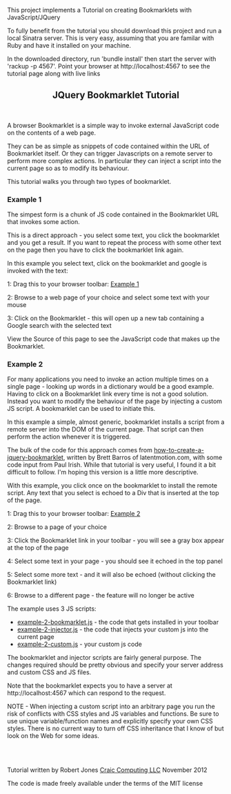 <p>
  This project implements a Tutorial on creating Bookmarklets with JavaScript/JQuery
</p>
<p>
To fully benefit from the tutorial you should download this project and run a local Sinatra server.
This is very easy, assuming that you are familar with Ruby and have it installed on your machine.
</p>
<p>
In the downloaded directory, run 'bundle install' then start the server with 'rackup -p 4567'. Point your browser at http://localhost:4567
to see the tutorial page along with live links
</p>


<h2 style="text-align: center">JQuery Bookmarklet Tutorial</h2>
<p>&nbsp;</p>

<p>A browser Bookmarklet is a simple way to invoke external JavaScript code on the contents of a web page. </p>

<p>They can be as simple as snippets of code contained within the URL of Bookmarklet itself.
Or they can trigger Javascripts on a remote server to perform more complex actions. In particular they can inject a script
into the current page so as to modify its behaviour.</p>

<p>This tutorial walks you through two types of bookmarklet.</p>

<h3>Example 1</h3>

<p class='indent-para'>The simpest form is a chunk of JS code contained in the Bookmarklet URL that invokes some action.</p>
<p class='indent-para'>This is a direct approach - you select some text, you click the bookmarklet and you get a result. If you want to repeat the process with
  some other text on the page then you have to click the bookmarklet link again.</p>

<p class='indent-para'>In this example you select text, click on the bookmarklet and google is invoked with the text:</p>

<p class='indent-para'>1: Drag this to your browser toolbar: <a href="javascript:(function(){
var s = '';
if (window.getSelection) {
  s = window.getSelection();
} else if (document.getSelection) {
  s = document.getSelection();
} else if (document.selection) {
  s = document.selection.createRange().text;
}
if (s == '') {
  s = prompt('Enter text to search with Google');
}
if ((s != '') && (s != null)) {
  window.open('https://www.google.com/search?q=' + s);
}
})();">Example 1</a></p>
<p class='indent-para'>2: Browse to a web page of your choice and select some text with your mouse</p>
<p class='indent-para'>3: Click on the Bookmarklet - this will open up a new tab containing a Google search with the selected text</p>
<p class='indent-para'>View the Source of this page to see the JavaScript code that makes up the Bookmarklet.</p>


<h3>Example 2</h3>

<p class='indent-para'>For many applications you need to invoke an action multiple times on a single page - looking up words in a dictionary would be a good
  example. Having to click on a Bookmarklet link every time is not a good solution. Instead you want to modify the behaviour of the page by injecting
  a custom JS script. A bookmarklet can be used to initiate this.</p>

<p class='indent-para'>In this example a simple, almost generic, bookmarklet installs a script from a remote server into the DOM of the current page.
 That script can then perform the action whenever it is triggered.</p>

<p class='indent-para'>The bulk of the code for this approach comes from
  <a href="http://www.latentmotion.com/how-to-create-a-jquery-bookmarklet/">how-to-create-a-jquery-bookmarklet</a>, written by Brett Barros of
  latentmotion.com, with some code input from Paul Irish. While that tutorial is very useful, I found it a bit difficult to follow. I'm hoping this
version is a little more descriptive.</p>

<p class='indent-para'>With this example, you click once on the bookmarklet to install the remote script. Any text that you select is echoed to a Div that
  is inserted at the top of the page.</p>

<p class='indent-para'>1: Drag this to your browser toolbar:
  <a href="javascript:(function(){var head=document.getElementsByTagName('head')[0],script=document.createElement('script');script.type='text/javascript';script.src='http://localhost:4567/example-2-injector.js?' + Math.floor(Math.random()*99999);head.appendChild(script);})(); void 0">Example 2</a>
</p>
<p class='indent-para'>2: Browse to a page of your choice</p>
<p class='indent-para'>3: Click the Bookmarklet link in your toolbar - you will see a gray box appear at the top of the page</p>
<p class='indent-para'>4: Select some text in your page - you should see it echoed in the top panel</p>
<p class='indent-para'>5: Select some more text - and it will also be echoed (without clicking the Bookmarklet link)</p>
<p class='indent-para'>6: Browse to a different page - the feature will no longer be active</p>

<p class='indent-para'>The example uses 3 JS scripts:</p>
  <ul class='indent-para'>
  <li><a href="./example-2-bookmarklet.js">example-2-bookmarklet.js</a> - the code that gets installed in your toolbar</li>
  <li><a href="./example-2-injector.js">example-2-injector.js</a> - the code that injects your custom js into the current page</li>
  <li><a href="./example-2-custom.js">example-2-custom.js</a> - your custom js code</li>
  </ul>
<p class='indent-para'>
  The bookmarklet and injector scripts are fairly general purpose. The changes required should be pretty obvious and specify your server address
  and custom CSS and JS files.
</p>



<p class='indent-para'>Note that the bookmarklet expects you to have a server at http://localhost:4567 which can respond to the request.</p>

<p class='indent-para'>NOTE - When injecting a custom script into an arbitrary page you run the risk of conflicts with CSS styles and JS variables and functions.
Be sure to use unique variable/function names and explicitly specify your own CSS styles. There is no current way to turn off CSS inheritance that
I know of but look on the Web for some ideas.</p>

<p>&nbsp; <br/> &nbsp; </p>
<p>Tutorial written by Robert Jones <a href="http://craic.com">Craic Computing LLC</a>  November 2012</p>
<p>The code is made freely available under the terms of the MIT license</p>

